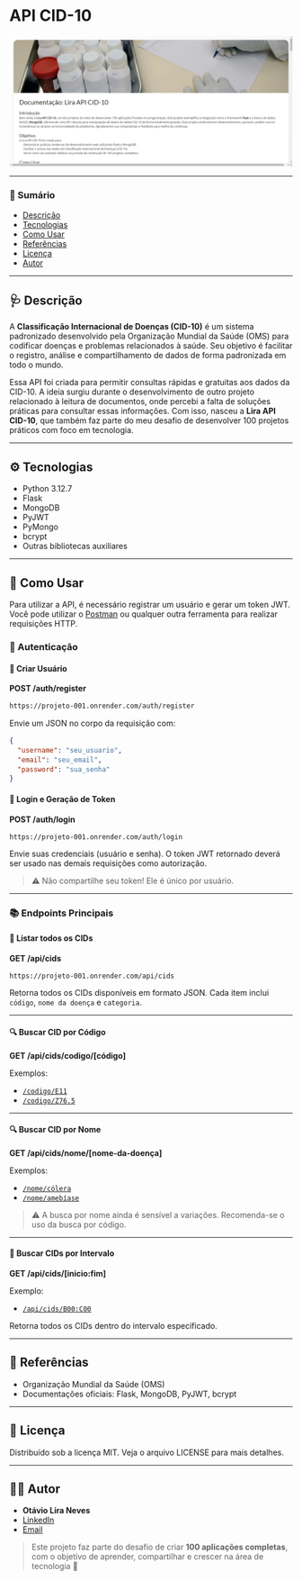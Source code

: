 # API CID-10

![Project Image](src/static/images/imagem_do_projeto.png)

---

### 📑 Sumário

- [Descrição](#🩺-descrição)
- [Tecnologias](#⚙️-tecnologias)
- [Como Usar](#🚀-como-usar)
- [Referências](#📎-referências)
- [Licença](#📄-licença)
- [Autor](#👨‍💻-autor)

---

## 🩺 Descrição

A **Classificação Internacional de Doenças (CID-10)** é um sistema padronizado desenvolvido pela Organização Mundial da Saúde (OMS) para codificar doenças e problemas relacionados à saúde. Seu objetivo é facilitar o registro, análise e compartilhamento de dados de forma padronizada em todo o mundo.

Essa API foi criada para permitir consultas rápidas e gratuitas aos dados da CID-10. A ideia surgiu durante o desenvolvimento de outro projeto relacionado à leitura de documentos, onde percebi a falta de soluções práticas para consultar essas informações. Com isso, nasceu a **Lira API CID-10**, que também faz parte do meu desafio de desenvolver 100 projetos práticos com foco em tecnologia.

---

## ⚙️ Tecnologias

- Python 3.12.7
- Flask
- MongoDB
- PyJWT
- PyMongo
- bcrypt
- Outras bibliotecas auxiliares

---

## 🚀 Como Usar

Para utilizar a API, é necessário registrar um usuário e gerar um token JWT. Você pode utilizar o [Postman](https://www.postman.com/) ou qualquer outra ferramenta para realizar requisições HTTP.

### 🔐 Autenticação

#### 📌 Criar Usuário

**POST /auth/register**

```bash
https://projeto-001.onrender.com/auth/register
```

Envie um JSON no corpo da requisição com:

```json
{
  "username": "seu_usuario",
  "email": "seu_email",
  "password": "sua_senha"
}
```

#### 📌 Login e Geração de Token

**POST /auth/login**

```bash
https://projeto-001.onrender.com/auth/login
```

Envie suas credenciais (usuário e senha). O token JWT retornado deverá ser usado nas demais requisições como autorização.

> ⚠️ Não compartilhe seu token! Ele é único por usuário.

---

### 📚 Endpoints Principais

#### 🔎 Listar todos os CIDs

**GET /api/cids**

```bash
https://projeto-001.onrender.com/api/cids
```

Retorna todos os CIDs disponíveis em formato JSON. Cada item inclui `código`, `nome da doença` e `categoria`.

---

#### 🔍 Buscar CID por Código

**GET /api/cids/codigo/[código]**

Exemplos:

- [`/codigo/E11`](https://projeto-001.onrender.com/api/cids/codigo/E11)
- [`/codigo/Z76.5`](https://projeto-001.onrender.com/api/cids/codigo/Z76.5)

---

#### 🔍 Buscar CID por Nome

**GET /api/cids/nome/[nome-da-doença]**

Exemplos:

- [`/nome/cólera`](https://projeto-001.onrender.com/api/cids/nome/cólera)
- [`/nome/amebíase`](https://projeto-001.onrender.com/api/cids/nome/amebíase)

> ⚠️ A busca por nome ainda é sensível a variações. Recomenda-se o uso da busca por código.

---

#### 🔄 Buscar CIDs por Intervalo

**GET /api/cids/[inicio:fim]**

Exemplo:

- [`/api/cids/B00:C00`](https://projeto-001.onrender.com/cids/B00:C00)

Retorna todos os CIDs dentro do intervalo especificado.

---

## 📎 Referências

- Organização Mundial da Saúde (OMS)
- Documentações oficiais: Flask, MongoDB, PyJWT, bcrypt

---

## 📄 Licença

Distribuído sob a licença MIT. Veja o arquivo LICENSE para mais detalhes.

---

## 👨‍💻 Autor

- **Otávio Lira Neves**
- [LinkedIn](https://www.linkedin.com/in/otavioliraneves/)
- [Email](mailto:otavioliraneves@gmail.com)

> Este projeto faz parte do desafio de criar **100 aplicações completas**, com o objetivo de aprender, compartilhar e crescer na área de tecnologia 🚀
